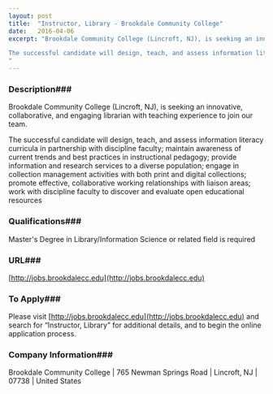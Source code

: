 ```yaml
---
layout: post
title:  "Instructor, Library - Brookdale Community College"
date:   2016-04-06
excerpt: "Brookdale Community College (Lincroft, NJ), is seeking an innovative, collaborative, and engaging librarian with teaching experience to join our team.  

The successful candidate will design, teach, and assess information literacy curricula in partnership with discipline faculty; maintain awareness of current trends and best practices in instructional pedagogy; provide information and research services to a diverse population; engage in collection management activities with both print and digital collections; promote effective, collaborative working relationships with liaison areas; work with discipline faculty to discover and evaluate open educational resources  
"
---
```


### Description###

Brookdale Community College (Lincroft, NJ), is seeking an innovative, collaborative, and engaging librarian with teaching experience to join our team.  

The successful candidate will design, teach, and assess information literacy curricula in partnership with discipline faculty; maintain awareness of current trends and best practices in instructional pedagogy; provide information and research services to a diverse population; engage in collection management activities with both print and digital collections; promote effective, collaborative working relationships with liaison areas; work with discipline faculty to discover and evaluate open educational resources  





### Qualifications###

Master's Degree in Library/Information Science or related field is required 






### URL###

[http://jobs.brookdalecc.edu](http://jobs.brookdalecc.edu)

### To Apply###

Please visit [http://jobs.brookdalecc.edu](http://jobs.brookdalecc.edu) and search for “Instructor, Library” for additional details, and to begin the online application process.


### Company Information###

Brookdale Community College | 765 Newman Springs Road | Lincroft, NJ | 07738 | United States



